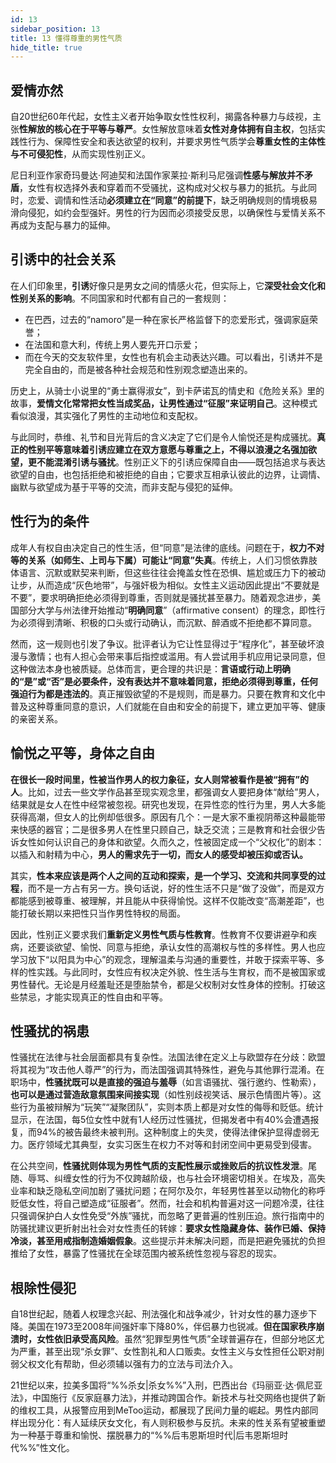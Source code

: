 ```yaml
---
id: 13
sidebar_position: 13
title: 13 懂得尊重的男性气质
hide_title: true
---
```


## 爱情亦然

自20世纪60年代起，女性主义者开始争取女性性权利，揭露各种暴力与歧视，主张**性解放的核心在于平等与尊严**。女性解放意味着**女性对身体拥有自主权**，包括实践性行为、保障性安全和表达欲望的权利，并要求男性气质学会**尊重女性的主体性与不可侵犯性**，从而实现性别正义。

尼日利亚作家奇玛曼达·阿迪契和法国作家莱拉·斯利马尼强调**性感与解放并不矛盾**，女性有权选择外表和穿着而不受骚扰，这构成对父权与暴力的抵抗。与此同时，恋爱、调情和性活动**必须建立在“同意”的前提下**，缺乏明确规则的情境极易滑向侵犯，如约会型强奸。男性的行为因而必须接受反思，以确保性与爱情关系不再成为支配与暴力的延伸。

## 引诱中的社会关系

在人们印象里，**引诱**好像只是男女之间的情感火花，但实际上，它**深受社会文化和性别关系的影响**。不同国家和时代都有自己的一套规则：
- 在巴西，过去的“namoro”是一种在家长严格监督下的恋爱形式，强调家庭荣誉；
- 在法国和意大利，传统上男人要先开口示爱；
- 而在今天的交友软件里，女性也有机会主动表达兴趣。可以看出，引诱并不是完全自由的，而是被各种社会规范和性别观念塑造出来的。

历史上，从骑士小说里的“勇士赢得淑女”，到卡萨诺瓦的情史和《危险关系》里的故事，**爱情文化常常把女性当成奖品，让男性通过“征服”来证明自己**。这种模式看似浪漫，其实强化了男性的主动地位和支配权。

与此同时，恭维、礼节和目光背后的含义决定了它们是令人愉悦还是构成骚扰。**真正的性别平等意味着引诱应建立在双方意愿与尊重之上，不得以浪漫之名强加欲望，更不能混淆引诱与骚扰**。性别正义下的引诱应保障自由——既包括追求与表达欲望的自由，也包括拒绝和被拒绝的自由；它要求互相承认彼此的边界，让调情、幽默与欲望成为基于平等的交流，而非支配与侵犯的延伸。

## 性行为的条件

成年人有权自由决定自己的性生活，但“同意”是法律的底线。问题在于，**权力不对等的关系（如师生、上司与下属）可能让“同意”失真**。传统上，人们习惯依靠肢体语言、沉默或默契来判断，但这些往往会掩盖女性在恐惧、尴尬或压力下的被动让步，从而造成“灰色地带”，与强奸极为相似。女性主义运动因此提出“不要就是不要”，要求明确拒绝必须得到尊重，否则就是骚扰甚至暴力。随着观念进步，美国部分大学与州法律开始推动“**明确同意**”（affirmative consent）的理念，即性行为必须得到清晰、积极的口头或行动确认，而沉默、醉酒或不拒绝都不算同意。

然而，这一规则也引发了争议。批评者认为它让性显得过于“程序化”，甚至破坏浪漫与激情；也有人担心会带来事后指控或滥用。有人尝试用手机应用记录同意，但这种做法本身也被质疑。总体而言，更合理的共识是：**言语或行动上明确的“是”或“否”是必要条件，没有表达并不意味着同意，拒绝必须得到尊重，任何强迫行为都是违法的**。真正摧毁欲望的不是规则，而是暴力。只要在教育和文化中普及这种尊重同意的意识，人们就能在自由和安全的前提下，建立更加平等、健康的亲密关系。

## 愉悦之平等，身体之自由

**在很长一段时间里，性被当作男人的权力象征，女人则常被看作是被“拥有”的人**。比如，过去一些文学作品甚至现实观念里，都强调女人要把身体“献给”男人，结果就是女人在性中经常被忽视。研究也发现，在异性恋的性行为里，男人大多能获得高潮，但女人的比例却低很多。原因有几个：一是大家不重视阴蒂这种最能带来快感的器官；二是很多男人在性里只顾自己，缺乏交流；三是教育和社会很少告诉女性如何认识自己的身体和欲望。久而久之，性被固定成一个“父权化”的剧本：以插入和射精为中心，**男人的需求先于一切，而女人的感受却被压抑或否认。**

其实，**性本来应该是两个人之间的互动和探索，是一个学习、交流和共同享受的过程**，而不是一方占有另一方。换句话说，好的性生活不只是“做了没做”，而是双方都能感到被尊重、被理解，并且能从中获得愉悦。这样不仅能改变“高潮差距”，也能打破长期以来把性只当作男性特权的局面。

因此，性别正义要求我们**重新定义男性气质与性教育**。性教育不仅要讲避孕和疾病，还要谈欲望、愉悦、同意与拒绝，承认女性的高潮权与性的多样性。男人也应学习放下“以阳具为中心”的观念，理解温柔与沟通的重要性，并敢于探索平等、多样的性实践。与此同时，女性应有权决定外貌、性生活与生育权，而不是被国家或男性替代。无论是月经羞耻还是堕胎禁令，都是父权制对女性身体的控制。打破这些禁忌，才能实现真正的性自由和平等。

## 性骚扰的祸患

性骚扰在法律与社会层面都具有复杂性。法国法律在定义上与欧盟存在分歧：欧盟将其视为“攻击他人尊严”的行为，而法国强调其特殊性，避免与其他罪行混淆。在职场中，**性骚扰既可以是直接的强迫与羞辱**（如言语骚扰、强行邀约、性勒索），**也可以是通过营造敌意氛围来间接实现**（如性别歧视笑话、展示色情图片等）。这些行为虽被辩解为“玩笑”“凝聚团队”，实则本质上都是对女性的侮辱和贬低。统计显示，在法国，每5位女性中就有1人经历过性骚扰，但揭发者中有40%会遭遇报复，而94%的被告最终未被判刑。这种制度上的失灵，使得法律保护显得虚弱无力。医疗领域尤其典型，女实习医生在权力不对等和封闭空间中更易受到侵害。

在公共空间，**性骚扰则体现为男性气质的支配性展示或挫败后的抗议性发泄**。尾随、辱骂、纠缠女性的行为不仅跨越阶级，也与社会环境密切相关。在埃及，高失业率和缺乏隐私空间加剧了骚扰问题；在阿尔及尔，年轻男性甚至以动物化的称呼贬低女性，将自己塑造成“征服者”。然而，社会和机构普遍对这一问题冷漠，往往只强调保护白人女性免受“外族”骚扰，而忽略了更普遍的性别压迫。旅行指南中的防骚扰建议更折射出社会对女性责任的转嫁：**要求女性隐藏身体、装作已婚、保持冷淡，甚至用戒指制造婚姻假象**。这些提示并未解决问题，而是把避免骚扰的负担推给了女性，暴露了性骚扰在全球范围内被系统性忽视与容忍的现实。

## 根除性侵犯

自18世纪起，随着人权理念兴起、刑法强化和战争减少，针对女性的暴力逐步下降。美国在1973至2008年间强奸率下降80%，伴侣暴力也锐减。**但在国家秩序崩溃时，女性依旧承受高风险**。虽然“犯罪型男性气质”全球普遍存在，但部分地区尤为严重，甚至出现“杀女罪”、女性割礼和人口贩卖。女性主义与女性担任公职对削弱父权文化有帮助，但必须辅以强有力的立法与司法介入。

21世纪以来，拉美多国将“%%杀女|杀女%%”入刑，巴西出台《玛丽亚·达·佩尼亚法》，中国施行《反家庭暴力法》，并推动跨国合作。新技术与社交网络也提供了新的维权工具，从报警应用到MeToo运动，都展现了民间力量的崛起。男性内部同样出现分化：有人延续厌女文化，有人则积极参与反抗。未来的性关系有望被重塑为一种基于尊重和愉悦、摆脱暴力的“%%后韦恩斯坦时代|后韦恩斯坦时代%%”性文化。